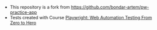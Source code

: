 - This repository is a fork from https://github.com/bondar-artem/pw-practice-app
- Tests created with Course [Playwright: Web Automation Testing From Zero to Hero](https://symfonia.udemy.com/course/playwright-from-zero-to-hero/)
